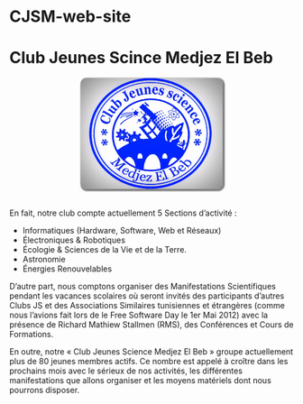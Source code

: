 CJSM-web-site
=============
<html lang="fr">
  <head>
    <meta charset="utf-8">
    <meta name="description" content="About CJSM">
    <meta name="author" content="bya97TN">
  </head>
  <body>
    <h1> Club Jeunes Scince Medjez El Beb </h1>  
    <center>
        <img src="images/logo_club.jpg" style="alignment-adjust: central; box-shadow:2px 2px 2px 2px gray; border-radius:10px; width:50%;">
    </center>
    <br />
    <p>En fait, notre club compte actuellement 5 Sections d’activité :</p>        
    <ul>
        <li>Informatiques (Hardware, Software, Web et Réseaux)</li>
        <li>Électroniques & Robotiques</li>
        <li>Écologie & Sciences de la Vie et de la Terre.</li>
        <li>Astronomie</li>
        <li>Énergies Renouvelables</li>
    </ul>
    <p>D’autre part, nous comptons organiser des Manifestations Scientifiques pendant les vacances scolaires où seront invités des participants d’autres Clubs JS et des Associations Similaires tunisiennes et étrangères (comme nous l’avions fait lors de le Free Software Day le 1er Mai 2012) avec la présence de Richard Mathiew Stallmen (RMS), des Conférences et Cours de Formations.</p>
    <p>En outre, notre « Club Jeunes Science Medjez El Beb » groupe actuellement plus de 80 jeunes membres actifs. Ce nombre est appelé à croître dans les prochains mois avec le sérieux de nos activités, les différentes manifestations que allons organiser et les moyens matériels dont nous pourrons disposer.</p>
  </body>
</html>
